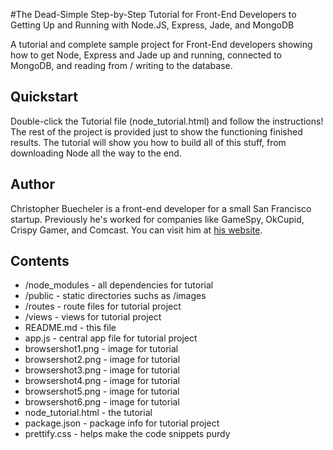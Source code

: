 #The Dead-Simple Step-by-Step Tutorial for Front-End Developers to Getting Up and Running with Node.JS, Express, Jade, and MongoDB

A tutorial and complete sample project for Front-End developers showing how to get Node, Express and Jade up and running, connected to MongoDB, and reading from / writing to the database.

## Quickstart

Double-click the Tutorial file (node_tutorial.html) and follow the instructions! The rest of the project is provided just to show the functioning finished results. The tutorial will show you how to build all of this stuff, from downloading Node all the way to the end.


## Author

Christopher Buecheler is a front-end developer for a small San Francisco startup. Previously he's worked for companies like GameSpy,
OkCupid, Crispy Gamer, and Comcast. You can visit him at [his website](http://cwbuecheler.com).


## Contents

* /node_modules - all dependencies for tutorial
* /public - static directories suchs as /images
* /routes - route files for tutorial project
* /views - views for tutorial project
* README.md - this file
* app.js - central app file for tutorial project
* browsershot1.png - image for tutorial
* browsershot2.png - image for tutorial
* browsershot3.png - image for tutorial
* browsershot4.png - image for tutorial
* browsershot5.png - image for tutorial
* browsershot6.png - image for tutorial
* node_tutorial.html - the tutorial
* package.json - package info for tutorial project
* prettify.css - helps make the code snippets purdy
